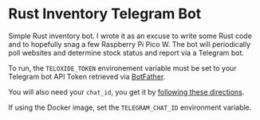 # Rust Inventory Telegram Bot

Simple Rust inventory bot. I wrote it as an excuse to write some Rust code
and to hopefully snag a few Raspberry Pi Pico W. The bot will periodically
poll websites and determine stock status and report via a Telegram bot.

To run, the `TELOXIDE_TOKEN` environement variable must be set to your Telegram
bot API Token retrieved via [BotFather](https://core.telegram.org/bots#6-botfather).

You will also need your `chat_id`, you get it by
[following these directions](https://www.alphr.com/find-chat-id-telegram/).

If using the Docker image, set the `TELEGRAM_CHAT_ID` environment variable.
